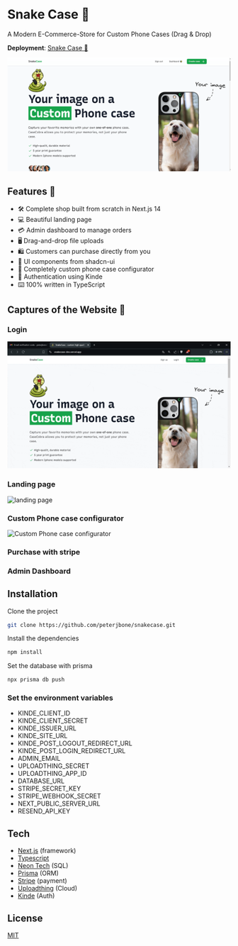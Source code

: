 # Snake Case 🐍

A Modern E-Commerce-Store for Custom Phone Cases (Drag & Drop)

**Deployment**: [Snake Case 🐍](https://snakecase-dev.vercel.app/)

![landing](./public/readme/landing.png)

## Features 👀

- 🛠️ Complete shop built from scratch in Next.js 14
- 💻 Beautiful landing page
- 💳 Admin dashboard to manage orders
- 🖥️ Drag-and-drop file uploads
- 🛍️ Customers can purchase directly from you
- 🌟 UI components from shadcn-ui
- 🛒 Completely custom phone case configurator
- 🔑 Authentication using Kinde
- ⌨️ 100% written in TypeScript

## Captures of the Website 🎥

### Login

![login](./public/readme/login.gif)

### Landing page

![landing page](./public/readme/all-landing.gif)

### Custom Phone case configurator

![Custom Phone case configurator](./public/readme/customize-phone.gif)

### Purchase with stripe

### Admin Dashboard

## Installation

Clone the project

```bash
git clone https://github.com/peterjbone/snakecase.git
```

Install the dependencies

```bash
npm install
```

Set the database with prisma

```bash
npx prisma db push
```

### Set the environment variables

- KINDE_CLIENT_ID
- KINDE_CLIENT_SECRET
- KINDE_ISSUER_URL
- KINDE_SITE_URL
- KINDE_POST_LOGOUT_REDIRECT_URL
- KINDE_POST_LOGIN_REDIRECT_URL
- ADMIN_EMAIL
- UPLOADTHING_SECRET
- UPLOADTHING_APP_ID
- DATABASE_URL
- STRIPE_SECRET_KEY
- STRIPE_WEBHOOK_SECRET
- NEXT_PUBLIC_SERVER_URL
- RESEND_API_KEY

## Tech

- [Next.js](https://nextjs.org/) (framework)
- [Typescript](https://www.typescriptlang.org/)
- [Neon Tech](https://neon.tech/) (SQL)
- [Prisma](https://www.prisma.io/) (ORM)
- [Stripe](https://stripe.com/) (payment)
- [Uploadthing](https://uploadthing.com/) (Cloud)
- [Kinde](https://kinde.com/) (Auth)

## License

[MIT](https://choosealicense.com/licenses/mit/)
